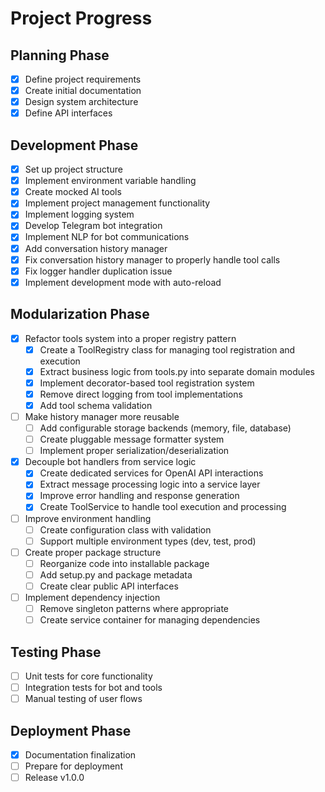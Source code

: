 # Project Progress

## Planning Phase

- [x] Define project requirements
- [x] Create initial documentation
- [x] Design system architecture
- [x] Define API interfaces

## Development Phase

- [x] Set up project structure
- [x] Implement environment variable handling
- [x] Create mocked AI tools
- [x] Implement project management functionality
- [x] Implement logging system
- [x] Develop Telegram bot integration
- [x] Implement NLP for bot communications
- [x] Add conversation history manager
- [x] Fix conversation history manager to properly handle tool calls
- [x] Fix logger handler duplication issue
- [x] Implement development mode with auto-reload

## Modularization Phase

- [x] Refactor tools system into a proper registry pattern
  - [x] Create a ToolRegistry class for managing tool registration and execution
  - [x] Extract business logic from tools.py into separate domain modules
  - [x] Implement decorator-based tool registration system
  - [x] Remove direct logging from tool implementations
  - [x] Add tool schema validation
- [ ] Make history manager more reusable
  - [ ] Add configurable storage backends (memory, file, database)
  - [ ] Create pluggable message formatter system
  - [ ] Implement proper serialization/deserialization
- [x] Decouple bot handlers from service logic
  - [x] Create dedicated services for OpenAI API interactions
  - [x] Extract message processing logic into a service layer
  - [x] Improve error handling and response generation
  - [x] Create ToolService to handle tool execution and processing
- [ ] Improve environment handling
  - [ ] Create configuration class with validation
  - [ ] Support multiple environment types (dev, test, prod)
- [ ] Create proper package structure
  - [ ] Reorganize code into installable package
  - [ ] Add setup.py and package metadata
  - [ ] Create clear public API interfaces
- [ ] Implement dependency injection
  - [ ] Remove singleton patterns where appropriate
  - [ ] Create service container for managing dependencies

## Testing Phase

- [ ] Unit tests for core functionality
- [ ] Integration tests for bot and tools
- [ ] Manual testing of user flows

## Deployment Phase

- [x] Documentation finalization
- [ ] Prepare for deployment
- [ ] Release v1.0.0
